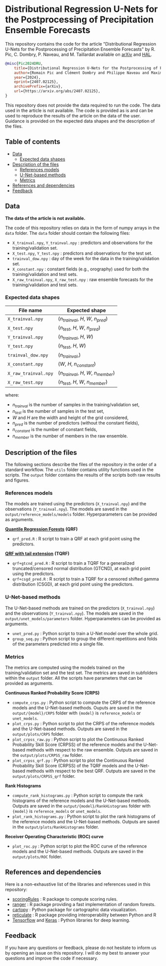 # Distributional Regression U-Nets for the Postprocessing of Precipitation Ensemble Forecasts

This repository contains the code for the article "Distributional Regression U-Nets for the Postprocessing of Precipitation Ensemble Forecasts" by R. Pic, C. Dombry, P. Naveau, and M. Taillardat available on [arXiv](https://arxiv.org/abs/2407.02125) and [HAL](https://hal.archives-ouvertes.fr/hal-04631942).

```bibtex	
@misc{Pic2024DRU,
    title={Distributional Regression U-Nets for the Postprocessing of Precipitation Ensemble Forecasts},
    author={Romain Pic and Clément Dombry and Philippe Naveau and Maxime Taillardat},
    year={2024},
    eprint={2407.02125},
    archivePrefix={arXiv},
    url={https://arxiv.org/abs/2407.02125}, 
}
```

This repository does not provide the data required to run the code. The data used in the article is not available. The code is provided as is and can be used to reproduce the results of the article on the data of the user. Guidance is provided on the expected data shapes and the description of the files.

Table of contents
---
  - [Data](#data)
    - [Expected data shapes](#expected-data-shapes)
  - [Description of the files](#description-of-the-files)
    - [References models](#references-models)
    - [U-Net-based methods](#u-net-based-methods)
    - [Metrics](#metrics)
  - [References and dependencies](#references-and-dependencies)
  - [Feedback](#feedback)


## Data

**The data of the article is not available.**

The code of this repository relies on data in the form of numpy arrays in the `data` folder. The `data` folder should contain the following files:
- `X_trainval.npy`, `Y_trainval.npy` : predictors and observations for the training/validation set.
- `X_test.npy`, `Y_test.npy` : predictors and observations for the test set.
- `trainval_dow.npy` : day of the week for the data in the training/validation set.
- `X_constant.npy` : constant fields (e.g., orography) used for both the training/validation and test sets. 
- `X_raw_trainval.npy`, `X_raw_test.npy` : raw ensemble forecasts for the training/validation and test sets.

### Expected data shapes

| File name            | Expected shape                           |
| -------------------- | ---------------------------------------- |
| `X_trainval.npy`     | ($n_{trainval}$, $H$, $W$, $n_{pred}$)   |
| `X_test.npy`         | ($n_{test}$, $H$, $W$, $n_{pred}$)       |
| `Y_trainval.npy`     | ($n_{trainval}$, $H$, $W$)               |
| `Y_test.npy`         | ($n_{test}$, $H$, $W$)                   |
| `trainval_dow.npy`   | ($n_{trainval}$,)                        |
| `X_constant.npy`     | ($W$, $H$, $n_{constant}$)               |
| `X_raw_trainval.npy` | ($n_{trainval}$, $H$, $W$, $n_{member}$) |
| `X_raw_test.npy`     | ($n_{test}$, $H$, $W$, $n_{member}$)     |

where:
- $n_{trainval}$ is the number of samples in the training/validation set,
- $n_{test}$ is the number of samples in the test set,
- $W$ and $H$ are the width and height of the grid considered,
- $n_{pred}$ is the number of predictors (without the constant fields),
- $n_{constant}$ is the number of constant fields,
- $n_{member}$ is the number of members in the raw ensemble.

## Description of the files

The following sections describe the files of the repository in the order of a standard workflow. The `utils` folder contains utility functions used in the scripts. The `output` folder contains the results of the scripts both raw results and figures.

### References models

The models are trained using the predictors (`X_trainval.npy`) and the observations (`Y_trainval.npy`). The models are saved in the `output/reference_models/models` folder. Hyperparameters can be provided as arguments.

[**Quantile Regression Forests**](https://doi.org/10.1175/MWR-D-15-0260.1) **(QRF)**
- `qrf_pred.R` : R script to train a QRF at each grid point using the predictors. 

[**QRF with tail extension**](https://doi.org/10.1175/WAF-D-18-0149.1) **(TQRF)**
- `qrf+gtcnd_pred.R` : R script to train a TQRF for a generalized truncated/censored normal distribution (GTCND), at each grid point using the predictors.
- `qrf+csgd_pred.R` : R script to train a TQRF for a censored shifted gamma distribution (CSGD), at each grid point using the predictors.

### U-Net-based methods

The U-Net-based methods are trained on the predictors (`X_trainval.npy`)  and the observations (`Y_trainval.npy`). The models are saved in the `output/unet_models/parameters` folder. Hyperparameters can be provided as arguments.

- `unet_pred.py` : Python script to train a U-Net model over the whole grid.
- `group_seq.py` : Python script to group the different repetitions and folds of the parameters predicted into a single file.

### Metrics

The metrics are computed using the models trained on the training/validation set and the test set. The metrics are saved in subfolders within the `output` folder. All the scripts have parameters that can be provided as arguments.

**Continuous Ranked Probability Score (CRPS)**

- `compute_crps.py` : Python script to compute the CRPS of the reference models and the U-Net-based methods. Ouputs are saved in the `output/{model}/CRPS` folder with `{model}` is `reference_models` or `unet_models`.
- `plot_crps.py` : Python script to plot the CRPS of the reference models and the U-Net-based methods. Outputs are saved in the `output/plots/CRPS` folder.
- `plot_crpss_raw.py` : Python script to plot the Continuous Ranked Probability Skill Score (CRPSS) of the reference models and the U-Net-based methods with respect to the raw ensemble. Outputs are saved in the `output/plots/CRPSS_raw` folder.
- `plot_crpss_qrf.py` : Python script to plot the Continuous Ranked Probability Skill Score (CRPSS) of the TQRF models and the U-Net-based methods with respect to the best QRF. Outputs are saved in the `output/plots/CRPSS_qrf` folder.

**Rank Histograms**

- `compute_rank_histograms.py` : Python script to compute the rank histograms of the reference models and the U-Net-based methods. Outputs are saved in the `output/{model}/RankHistograms` folder with `{model}` is `reference_models` or `unet_models`.
- `plot_rank_histograms.py` : Python script to plot the rank histograms of the reference models and the U-Net-based methods. Outputs are saved in the `output/plots/RankHistograms` folder.

**Receiver Operating Characteristic (ROC) curve**

- `plot_roc.py` : Python script to plot the ROC curve of the reference models and the U-Net-based methods. Outputs are saved in the `output/plots/ROC` folder.  


## References and dependencies

Here is a non-exhaustive list of the libraries and references used in this repository:
- [scoringRules](https://github.com/FK83/scoringRules) : R package to compute scoring rules.
- [ranger](https://github.com/imbs-hl/ranger) : R package providing a fast implementation of random forests.
- [cartopy](https://scitools.org.uk/cartopy/docs/latest/) : Python package for cartographic data visualization.
- [reticulate](https://rstudio.github.io/reticulate/) : R package providing interoperability between Python and R
- [Tensorflow](https://www.tensorflow.org/) and [Keras](https://keras.io/) : Python libraries for deep learning.

## Feedback

If you have any questions or feedback, please do not hesitate to inform us by opening an issue on this repository. I will do my best to answer your questions and improve the code if necessary.